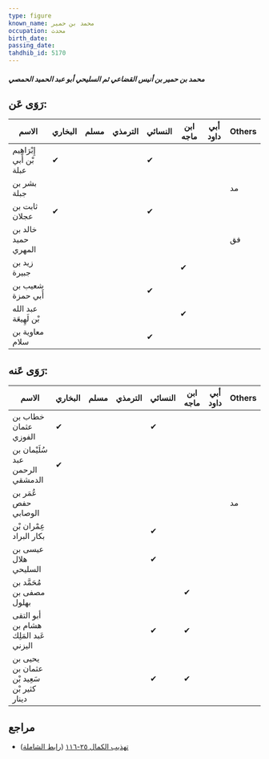```yaml
---
type: figure
known_name: محمد بن حمير
occupation: محدث
birth_date:
passing_date:
tahdhib_id: 5170
---
```

##### محمد بن حمير بن أنيس القضاعي ثم السليحي أبو عبد الحميد الحمصي

## رَوَى عَن:
| الاسم                     | البخاري | مسلم | الترمذي | النسائي | ابن ماجه | أبي داود | Others |
| ------------------------- | ------- | ---- | ------- | ------- | -------- | -------- | ------ |
| إِبْرَاهِيم بْن أَبي عبلة | ✔       |      |         | ✔       |          |          |        |
| بشر بن جبلة               |         |      |         |         |          |          | مد     |
| ثابت بن عجلان             | ✔       |      |         | ✔       |          |          |        |
| خالد بن حميد المهري       |         |      |         |         |          |          | فق     |
| زيد بن جبيرة              |         |      |         |         | ✔        |          |        |
| شعيب بن أَبي حمزة         |         |      |         | ✔       |          |          |        |
| عبد الله بْن لَهِيعَة     |         |      |         |         | ✔        |          |        |
| معاوية بن سلام            |         |      |         | ✔       |          |          |        |
## رَوَى عَنه:
| الاسم                                      | البخاري | مسلم | الترمذي | النسائي | ابن ماجه | أبي داود | Others |
| ------------------------------------------ | ------- | ---- | ------- | ------- | -------- | -------- | ------ |
| خطاب بن عثمان الفوزي                       | ✔       |      |         | ✔       |          |          |        |
| سُلَيْمان بن عبد الرحمن الدمشقي            | ✔       |      |         |         |          |          |        |
| عُمَر بن حفص الوصابي                       |         |      |         |         |          |          | مد     |
| عِمْران بْن بكار البراد                    |         |      |         | ✔       |          |          |        |
| عيسى بن هلال السليحي                       |         |      |         | ✔       |          |          |        |
| مُحَمَّد بن مصفى بن بهلول                  |         |      |         |         | ✔        |          |        |
| أبو التقى هشام بن عَبد المَلِك اليزني      |         |      |         | ✔       | ✔        |          |        |
| يحيى بن عثمان بن سَعِيد بْن كثير بْن دينار |         |      |         | ✔       | ✔        |          |        |
## مراجع
- [تهذيب الكمال ٢٥-١١٦](obsidian://open?vault=Tahdhib-al-Kamal&file=Figures/٥١٧٠-محمد%20بن%20حمير%20بن%20أنيس%20القضاعي%20ثم%20السليحي%20أبو%20عبد%20الحميد%20الحمصي) ([رابط الشاملة](https://shamela.ws/book/3722/13209))